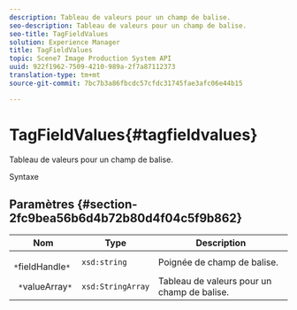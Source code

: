 ```yaml
---
description: Tableau de valeurs pour un champ de balise.
seo-description: Tableau de valeurs pour un champ de balise.
seo-title: TagFieldValues
solution: Experience Manager
title: TagFieldValues
topic: Scene7 Image Production System API
uuid: 922f1962-7509-4210-989a-2f7a87112373
translation-type: tm+mt
source-git-commit: 7bc7b3a86fbcdc57cfdc31745fae3afc06e44b15

---
```



# TagFieldValues{#tagfieldvalues}

Tableau de valeurs pour un champ de balise.

Syntaxe

## Paramètres {#section-2fc9bea56b6d4b72b80d4f04c5f9b862}

| Nom | Type | Description |
|---|---|---|
| ` *`fieldHandle`*` | `xsd:string` | Poignée de champ de balise. |
| ` *`valueArray`*` | `xsd:StringArray` | Tableau de valeurs pour un champ de balise. |

